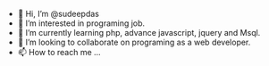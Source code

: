 - 👋 Hi, I’m @sudeepdas
- 👀 I’m interested in programing job.
- 🌱 I’m currently learning php, advance javascript, jquery and Msql.
- 💞️ I’m looking to collaborate on programing as a web developer.
- 📫 How to reach me ...

<!---
sudeepdas387/sudeepdas387 is a ✨ special ✨ repository because its `README.md` (this file) appears on your GitHub profile.
You can click the Preview link to take a look at your changes.
--->

